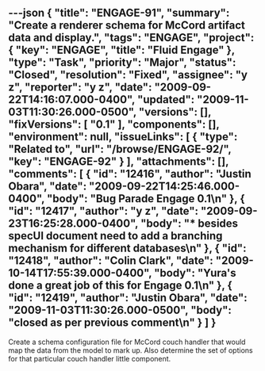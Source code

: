 ---json
{
  "title": "ENGAGE-91",
  "summary": "Create a renderer schema for McCord artifact data and display.",
  "tags": "ENGAGE",
  "project": {
    "key": "ENGAGE",
    "title": "Fluid Engage"
  },
  "type": "Task",
  "priority": "Major",
  "status": "Closed",
  "resolution": "Fixed",
  "assignee": "y z",
  "reporter": "y z",
  "date": "2009-09-22T14:16:07.000-0400",
  "updated": "2009-11-03T11:30:26.000-0500",
  "versions": [],
  "fixVersions": [
    "0.1"
  ],
  "components": [],
  "environment": null,
  "issueLinks": [
    {
      "type": "Related to",
      "url": "/browse/ENGAGE-92/",
      "key": "ENGAGE-92"
    }
  ],
  "attachments": [],
  "comments": [
    {
      "id": "12416",
      "author": "Justin Obara",
      "date": "2009-09-22T14:25:46.000-0400",
      "body": "Bug Parade Engage 0.1\n"
    },
    {
      "id": "12417",
      "author": "y z",
      "date": "2009-09-23T16:25:28.000-0400",
      "body": "* besides specUI document need to add a branching mechanism for different databases\n"
    },
    {
      "id": "12418",
      "author": "Colin Clark",
      "date": "2009-10-14T17:55:39.000-0400",
      "body": "Yura's done a great job of this for Engage 0.1\n"
    },
    {
      "id": "12419",
      "author": "Justin Obara",
      "date": "2009-11-03T11:30:26.000-0500",
      "body": "closed as per previous comment\n"
    }
  ]
}
---
Create a schema configuration file for McCord couch handler that would map the data from the model to mark up. Also determine the set of options for that particular couch handler little component.

        